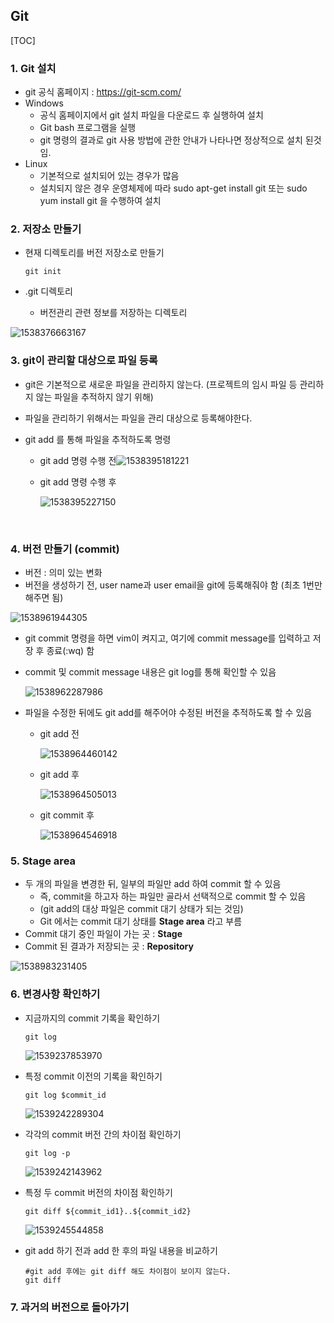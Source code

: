 ## Git

[TOC]

### 1. Git 설치

- git 공식 홈페이지 : https://git-scm.com/
- Windows
  - 공식 홈페이지에서 git 설치 파일을 다운로드 후 실행하여 설치
  - Git bash 프로그램을 실행
  - git 명령의 결과로 git 사용 방법에 관한 안내가 나타나면 정상적으로 설치 된것임.
- Linux
  - 기본적으로 설치되어 있는 경우가 많음
  - 설치되지 않은 경우 운영체제에 따라 sudo apt-get install git 또는 sudo yum install git 을 수행하여 설치




### 2. 저장소 만들기

- 현재 디렉토리를 버전 저장소로 만들기

  ```shell
  git init
  ```

- .git 디렉토리

  - 버전관리 관련 정보를 저장하는 디렉토리

![1538376663167](C:\Users\my\AppData\Local\Temp\1538376663167.png)



### 3. git이 관리할 대상으로 파일 등록

- git은 기본적으로 새로운 파일을 관리하지 않는다.
  (프로젝트의 임시 파일 등 관리하지 않는 파일을 추적하지 않기 위해)

- 파일을 관리하기 위해서는 파일을 관리 대상으로 등록해야한다.

- git add 를 통해 파일을 추적하도록 명령

  - git add 명령 수행 전![1538395181221](C:\Users\my\AppData\Local\Temp\1538395181221.png)

  - git add 명령 수행 후

    ![1538395227150](C:\Users\my\AppData\Local\Temp\1538395227150.png)

    ​


### 4. 버전 만들기 (commit)

- 버전 : 의미 있는 변화
- 버전을 생성하기 전, user name과 user email을 git에 등록해줘야 함 (최초 1번만 해주면 됨)

![1538961944305](C:\Users\my\AppData\Local\Temp\1538961944305.png)

- git commit 명령을 하면 vim이 켜지고, 여기에 commit message를 입력하고 저장 후 종료(:wq) 함

- commit 및 commit message 내용은 git log를 통해 확인할 수 있음

  ![1538962287986](C:\Users\my\AppData\Local\Temp\1538962287986.png)

- 파일을 수정한 뒤에도 git add를 해주어야 수정된 버전을 추적하도록 할 수 있음

  - git add 전

    ![1538964460142](C:\Users\my\AppData\Local\Temp\1538964460142.png)

  - git add 후

    ![1538964505013](C:\Users\my\AppData\Local\Temp\1538964505013.png)

  - git commit 후

    ![1538964546918](C:\Users\my\AppData\Local\Temp\1538964546918.png)




### 5. Stage area

- 두 개의 파일을 변경한 뒤, 일부의 파일만 add 하여 commit 할 수 있음
  - 즉, commit을 하고자 하는 파일만 골라서 선택적으로 commit 할 수 있음
  - (git add의 대상 파일은 commit 대기 상태가 되는 것임)
  - Git 에서는 commit 대기 상태를 **Stage area** 라고 부름
- Commit 대기 중인 파일이 가는 곳 : **Stage**
- Commit 된 결과가 저장되는 곳 : **Repository**

![1538983231405](C:\Users\my\AppData\Local\Temp\1538983231405.png)



### 6. 변경사항 확인하기

- 지금까지의 commit 기록을 확인하기

  ```shell
  git log
  ```

  ![1539237853970](C:\Users\my\AppData\Local\Temp\1539237853970.png)

- 특정 commit 이전의 기록을 확인하기

  ```shell
  git log $commit_id
  ```

  ![1539242289304](C:\Users\my\AppData\Local\Temp\1539242289304.png)

- 각각의 commit 버전 간의 차이점 확인하기

  ```shell
  git log -p
  ```

  ![1539242143962](C:\Users\my\AppData\Local\Temp\1539242143962.png)

- 특정 두 commit 버전의 차이점 확인하기

  ```shell
  git diff ${commit_id1}..${commit_id2}
  ```

  ![1539245544858](C:\Users\my\AppData\Local\Temp\1539245544858.png)

- git add 하기 전과 add 한 후의 파일 내용을 비교하기

  ```shell
  #git add 후에는 git diff 해도 차이점이 보이지 않는다.
  git diff
  ```



### 7. 과거의 버전으로 돌아가기

